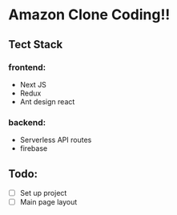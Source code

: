 # Amazon Clone Coding!!

## Tect Stack
### frontend:
- Next JS
- Redux
- Ant design react

### backend:
- Serverless API routes
- firebase

## Todo:
- [ ] Set up project 
- [ ] Main page layout